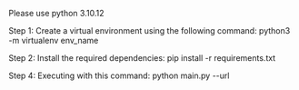 Please use python 3.10.12

Step 1: Create a virtual environment using the following command:
python3 -m virtualenv env_name

Step 2: Install the required dependencies:
pip install -r requirements.txt

Step 4: Executing with this command:
python main.py --url <CHANNELURL>
